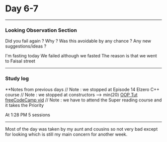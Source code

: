 # Day 6-7

___
### Looking Observation Section

Did you fail again ?
Why ?
Was this avoidable by any chance ?
Any new suggestions/ideas ?

I'm fasting today 
We failed although we fasted
The reason is that we went to Faisal street
___
### Study log 


**Notes from previous days
// Note : we stopped at Episode 14 Elzero C++ course
// Note : we stopped at constructors --> min(20) [OOP Tut freeCodeCamp vid](https://www.youtube.com/watch?v=wN0x9eZLix4)
// Note : we have to attend the Super reading course and it takes the Priority

At 1:28 PM 5 sessions 
___
Most of the day was taken by my aunt and cousins so not very bad except for looking which is still my main concern for another week.